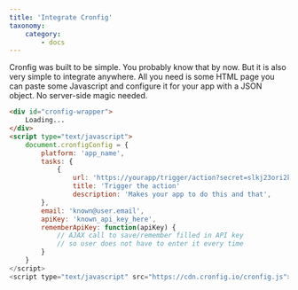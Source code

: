 ```yaml
---
title: 'Integrate Cronfig'
taxonomy:
    category:
        - docs
---
```


Cronfig was built to be simple. You probably know that by now. But it is also very simple to integrate anywhere. All you need is some HTML page you can paste some Javascript and configure it for your app with a JSON object. No server-side magic needed.

```html
<div id="cronfig-wrapper">
    Loading...
</div>
<script type="text/javascript">
    document.cronfigConfig = {
        platform: 'app_name',
        tasks: {
        	{
        		url: 'https://yourapp/trigger/action?secret=slkj23ori2kln',
                title: 'Trigger the action'
                description: 'Makes your app to do this and that',
        },
        email: 'known@user.email',
        apiKey: 'known_api_key_here',
        rememberApiKey: function(apiKey) {
            // AJAX call to save/remember filled in API key 
            // so user does not have to enter it every time
        }
    }
</script>
<script type="text/javascript" src="https://cdn.cronfig.io/cronfig.js"></script>
```
